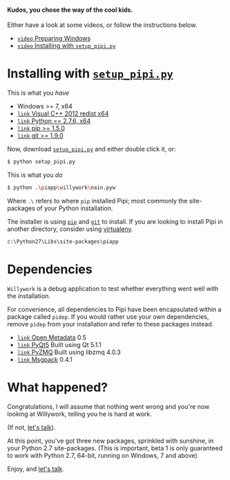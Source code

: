 
#### Kudos, you chose the way of the cool kids.

Either have a look at some videos, or follow the instructions below.

* [`video` Preparing Windows][Preparing Windows]
* [`video` Installing with `setup_pipi.py`][Installing with setup_pipi.py]

# Installing with [`setup_pipi.py`][inst]

This is what you *have*

* Windows >= 7, x64
* [`link` Visual C++ 2012 redist x64][redist]
* [`link` Python == 2.7.6, x64][python]
* [`link` pip >= 1.5.0][pip]
* [`link` git >= 1.9.0][git]

Now, download [`setup_pipi.py`][inst] and either double click it, or:

```python
$ python setup_pipi.py
```

This is what you *do*

```bash
$ python .\piapp\willywork\main.pyw
```

Where `.\` refers to where `pip` installed Pipi; most commonly the site-packages of your Python installation. 

The installer is using [`pip`][pip] and [`git`][git] to install. If you are looking to install Pipi in another directory, consider using [virtualenv][].

```bash
c:\Python27\Libs\site-packages\piapp
```

# Dependencies

`Willywork` is a debug application to test whether everything went well with the installation.

For convenience, all dependencies to Pipi have been encapsulated within a package called `pidep`. If you would rather use your own dependencies, remove `pidep` from your installation and refer to these packages instead.

* [`link` Open Metadata][Open Metadata] 0.5
* [`link` PyQt5][PyQt5] Built using Qt 5.1.1
* [`link` PyZMQ][PyZMQ] Built using libzmq 4.0.3
* [`link` Msgpack][Msgpack] 0.4.1

# What happened?

Congratulations, I will assume that nothing went wrong and you're now looking at Willywork, telling you he is hard at work.

(If not, [let's talk][usergroup]).

At this point, you've got three new packages, sprinkled with sunshine, in your Python 2.7 site-packages. (This is important, beta 1 is only guaranteed to work with Python 2.7, 64-bit, running on Windows, 7 and above)

Enjoy, and [let's talk][usergroup].

[Preparing Windows]: http://www.google.com
[Installing with setup_pipi.py]: http://www.google.com

[virtualenv]: http://www.virtualenv.org/en/latest/
[inst]: https://dl.dropbox.com/s/zzxvako3rko4zqt/setup_pipi.py
[devinst]: developer-installation
[userinst]: user-installation
[redist]: http://www.microsoft.com/en-gb/download/details.aspx?id=30679
[git]: http://git-scm.com/downloads
[python]: https://www.python.org/download/releases/2.7.6/
[pip]: http://pip.readthedocs.org/en/latest/installing.html
[usergroup]: https://groups.google.com/forum/#!forum/pipi-beta1
[Open Metadata]: https://github.com/abstractfactory/openmetadata
[PyQt5]: http://www.riverbankcomputing.co.uk/software/pyqt/download5
[PyZMQ]: http://zeromq.org/bindings:python
[Msgpack]: http://msgpack.org/
